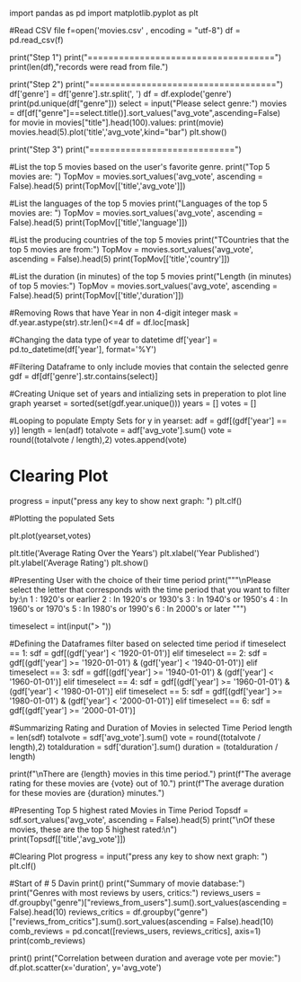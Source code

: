 import pandas as pd
import matplotlib.pyplot as plt


#Read CSV file
f=open('movies.csv' , encoding = "utf-8")
df = pd.read_csv(f)

print("Step 1")
print("====================================")
print(len(df),"records were read from file.")

print("Step 2")
print("====================================")
df['genre'] = df['genre'].str.split(', ')
df = df.explode('genre')
print(pd.unique(df["genre"]))
select = input("Please select genre:")
movies = df[df["genre"]==select.title()].sort_values("avg_vote",ascending=False)
for movie in movies["title"].head(100).values:
    print(movie)
movies.head(5).plot('title','avg_vote',kind="bar")
plt.show()

print("Step 3")
print("============================")

#List the top 5 movies based on the user's favorite genre.
print("Top 5 movies are: ")
TopMov = movies.sort_values('avg_vote', ascending = False).head(5)
print(TopMov[['title','avg_vote']])

#List the languages of the top 5 movies
print("Languages of the top 5 movies are: ")
TopMov = movies.sort_values('avg_vote', ascending = False).head(5)
print(TopMov[['title','language']])

#List the producing countries of the top 5 movies 
print("TCountries that the top 5 movies are from:")
TopMov = movies.sort_values('avg_vote', ascending = False).head(5)
print(TopMov[['title','country']])

#List the duration (in minutes) of the top 5 movies 
print("Length (in minutes) of top 5 movies:")
TopMov = movies.sort_values('avg_vote', ascending = False).head(5)
print(TopMov[['title','duration']])


#Removing Rows that have Year in non 4-digit integer
mask = df.year.astype(str).str.len()<=4
df = df.loc[mask]

#Changing the data type of year to datetime
df['year'] = pd.to_datetime(df['year'], format='%Y')


#Filtering Dataframe to only include movies that contain the selected genre
gdf = df[df['genre'].str.contains(select)]


#Creating Unique set of years and intializing sets in preperation to plot line graph
yearset = sorted(set(gdf.year.unique()))
years = []
votes = []

#Looping to populate Empty Sets
for y in yearset:
    adf = gdf[(gdf['year'] == y)]
    length = len(adf)
    totalvote = adf['avg_vote'].sum()
    vote =  round((totalvote / length),2)
    votes.append(vote)


# Clearing Plot
progress = input("press any key to show next graph: ")
plt.clf()

#Plotting the populated Sets

plt.plot(yearset,votes)

plt.title('Average Rating Over the Years')
plt.xlabel('Year Published')
plt.ylabel('Average Rating')
plt.show()


#Presenting User with the choice of their time period
print("""\nPlease select the letter that corresponds with the time period that you want to filter by:\n
1 : 1920's or earlier
2 : In 1920's or 1930's
3 : In 1940's or 1950's
4 : In 1960's or 1970's
5 : In 1980's or 1990's
6 : In 2000's or later
""")

timeselect = int(input("> "))


#Defining the Dataframes filter based on selected time period
if timeselect == 1:
    sdf = gdf[(gdf['year'] < '1920-01-01')]
elif timeselect == 2:
    sdf = gdf[(gdf['year'] >= '1920-01-01') & (gdf['year'] < '1940-01-01')]
elif timeselect == 3:
    sdf = gdf[(gdf['year'] >= '1940-01-01') & (gdf['year'] < '1960-01-01')]
elif timeselect == 4:
    sdf = gdf[(gdf['year'] >= '1960-01-01') & (gdf['year'] < '1980-01-01')]
elif timeselect == 5:
    sdf = gdf[(gdf['year'] >= '1980-01-01') & (gdf['year'] < '2000-01-01')]
elif timeselect == 6:
    sdf = gdf[(gdf['year'] >= '2000-01-01')]


#Summarizing Rating and Duration of Movies in selected Time Period
length = len(sdf)
totalvote = sdf['avg_vote'].sum()
vote = round((totalvote / length),2)
totalduration = sdf['duration'].sum()
duration = (totalduration / length)

print(f"\nThere are {length} movies in this time period.")
print(f"The average rating for these movies are {vote} out of 10.")
print(f"The average duration for these movies are {duration} minutes.")


#Presenting Top 5 highest rated Movies in Time Period
Topsdf = sdf.sort_values('avg_vote', ascending = False).head(5)
print("\nOf these movies, these are the top 5 highest rated:\n")
print(Topsdf[['title','avg_vote']])


#Clearing Plot
progress = input("press any key to show next graph: ")
plt.clf()

#Start of # 5 Davin
print()
print("Summary of movie database:")
print("Genres with most reviews by users, critics:")
reviews_users = df.groupby("genre")["reviews_from_users"].sum().sort_values(ascending = False).head(10)
reviews_critics = df.groupby("genre")["reviews_from_critics"].sum().sort_values(ascending = False).head(10)
comb_reviews = pd.concat([reviews_users, reviews_critics], axis=1)
print(comb_reviews)


print()
print("Correlation between duration and average vote per movie:")
df.plot.scatter(x='duration', y='avg_vote')
